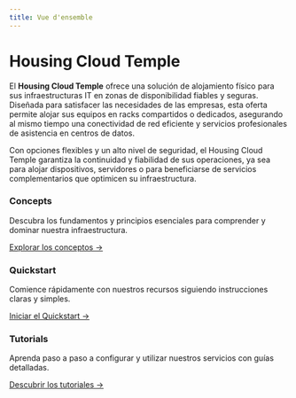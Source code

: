 ```yaml
---
title: Vue d'ensemble
---
```


# Housing Cloud Temple

El **Housing Cloud Temple** ofrece una solución de alojamiento físico para sus infraestructuras IT en zonas de disponibilidad fiables y seguras. Diseñada para satisfacer las necesidades de las empresas, esta oferta permite alojar sus equipos en racks compartidos o dedicados, asegurando al mismo tiempo una conectividad de red eficiente y servicios profesionales de asistencia en centros de datos.

Con opciones flexibles y un alto nivel de seguridad, el Housing Cloud Temple garantiza la continuidad y fiabilidad de sus operaciones, ya sea para alojar dispositivos, servidores o para beneficiarse de servicios complementarios que optimicen su infraestructura.


<div class="card-grid">
  <div class="card">
    <h3>Concepts</h3>
    <p>Descubra los fundamentos y principios esenciales para comprender y dominar nuestra infraestructura.</p>
    <a href="concepts" class="card-link">Explorar los conceptos &rarr;</a>
  </div>
  <div class="card">
    <h3>Quickstart</h3>
    <p>Comience rápidamente con nuestros recursos siguiendo instrucciones claras y simples.</p>
    <a href="quickstart" class="card-link">Iniciar el Quickstart &rarr;</a>
  </div>
    <div class="card">
    <h3>Tutorials</h3>
    <p>Aprenda paso a paso a configurar y utilizar nuestros servicios con guías detalladas.</p>
    <a href="tutorials" class="card-link">Descubrir los tutoriales &rarr;</a>
  </div>
</div>